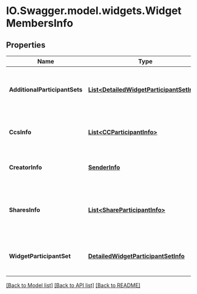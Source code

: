# IO.Swagger.model.widgets.WidgetMembersInfo
## Properties

Name | Type | Description | Notes
------------ | ------------- | ------------- | -------------
**AdditionalParticipantSets** | [**List&lt;DetailedWidgetParticipantSetInfo&gt;**](DetailedWidgetParticipantSetInfo.md) | Information about the widget additional participant Sets | [optional] 
**CcsInfo** | [**List&lt;CCParticipantInfo&gt;**](CCParticipantInfo.md) | Information of CC participants of the widget. | [optional] 
**CreatorInfo** | [**SenderInfo**](SenderInfo.md) | Information of the creator of the widget. | [optional] 
**SharesInfo** | [**List&lt;ShareParticipantInfo&gt;**](ShareParticipantInfo.md) | Information of the participants with whom the widget has been shared. | [optional] 
**WidgetParticipantSet** | [**DetailedWidgetParticipantSetInfo**](DetailedWidgetParticipantSetInfo.md) | Information about the widget participant Set | [optional] 

[[Back to Model list]](../README.md#documentation-for-models) [[Back to API list]](../README.md#documentation-for-api-endpoints) [[Back to README]](../README.md)

